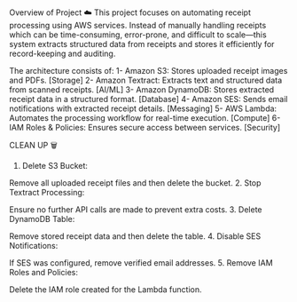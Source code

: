 Overview of Project ☁️
This project focuses on automating receipt processing using AWS services. Instead of manually handling receipts which can be time-consuming, error-prone, and difficult to scale—this system extracts structured data from receipts and stores it efficiently for record-keeping and auditing.

The architecture consists of:
1- Amazon S3: Stores uploaded receipt images and PDFs. [Storage]
2- Amazon Textract: Extracts text and structured data from scanned receipts. [AI/ML]
3- Amazon DynamoDB: Stores extracted receipt data in a structured format. [Database]
4- Amazon SES: Sends email notifications with extracted receipt details. [Messaging]
5- AWS Lambda: Automates the processing workflow for real-time execution. [Compute]
6- IAM Roles & Policies: Ensures secure access between services. [Security]

CLEAN UP 🗑️
1. Delete S3 Bucket:

Remove all uploaded receipt files and then delete the bucket.
2. Stop Textract Processing: 

Ensure no further API calls are made to prevent extra costs.
3. Delete DynamoDB Table: 

Remove stored receipt data and then delete the table.
4. Disable SES Notifications: 

If SES was configured, remove verified email addresses.
5. Remove IAM Roles and Policies: 

Delete the IAM role created for the Lambda function.
